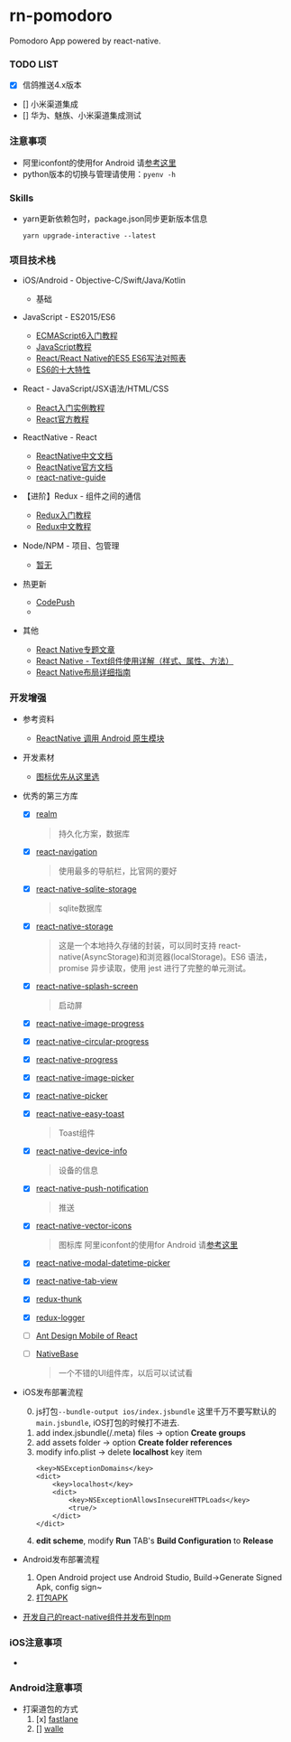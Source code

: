 # rn-pomodoro
Pomodoro App powered by react-native.

### TODO LIST

- [x] 信鸽推送4.x版本
- [] 小米渠道集成
- [] 华为、魅族、小米渠道集成测试


### 注意事项

- 阿里iconfont的使用for Android 请[参考这里](https://www.cnblogs.com/ImaY/p/9090311.html)
- python版本的切换与管理请使用：`pyenv -h`


### Skills

- yarn更新依赖包时，package.json同步更新版本信息
    ```
    yarn upgrade-interactive --latest
    ```

### 项目技术栈

- iOS/Android - Objective-C/Swift/Java/Kotlin
    - 基础

- JavaScript - ES2015/ES6
    - [ECMAScript6入门教程](http://es6.ruanyifeng.com/#docs/object)
    - [JavaScript教程](http://www.runoob.com/js/js-tutorial.html)
    - [React/React Native的ES5 ES6写法对照表](http://bbs.reactnative.cn/topic/15/react-react-native-的es5-es6写法对照表)
    - [ES6的十大特性](http://geek.csdn.net/news/detail/239352)

- React - JavaScript/JSX语法/HTML/CSS
    - [React入门实例教程](http://www.ruanyifeng.com/blog/2015/03/react.html)
    - [React官方教程](https://reactjs.org/)

- ReactNative - React
    - [ReactNative中文文档](http://reactnative.cn/docs/0.48/getting-started.html)
    - [ReactNative官方文档](http://facebook.github.io/react-native/docs/getting-started.html)
    - [react-native-guide](https://github.com/reactnativecn/react-native-guide)

- 【进阶】Redux - 组件之间的通信
    - [Redux入门教程](http://www.ruanyifeng.com/blog/2016/09/redux_tutorial_part_one_basic_usages.html)
    - [Redux中文教程](http://www.redux.org.cn/docs/basics/index.html)

- Node/NPM - 项目、包管理
    - [暂无]()

- 热更新
    - [CodePush](http://microsoft.github.io/code-push/index.html#getting_started)
    - []()

- 其他
    - [React Native专题文章](http://www.hangge.com/blog/cache/category_76_1.html)
    - [React Native - Text组件使用详解（样式、属性、方法）](http://www.hangge.com/blog/cache/detail_1486.html)
    - [React Native布局详细指南](http://blog.csdn.net/quanqinyang/article/details/52215641)

### 开发增强

- 参考资料
    - [ReactNative 调用 Android 原生模块](https://juejin.im/entry/58f855585c497d0058e26080)


- 开发素材
    - [图标优先从这里选](http://www.iconfont.cn/collections/detail?spm=a313x.7781069.1998910419.d9df05512&cid=2706)


- 优秀的第三方库
    - [x] [realm](https://github.com/realm/realm-js)
        > 持久化方案，数据库
    - [x] [react-navigation](https://github.com/react-community/react-navigation)
        > 使用最多的导航栏，比官网的要好
    - [x] [react-native-sqlite-storage](https://github.com/andpor/react-native-sqlite-storage)
        > sqlite数据库
    - [x] [react-native-storage](https://github.com/sunnylqm/react-native-storage)
        > 这是一个本地持久存储的封装，可以同时支持 react-native(AsyncStorage)和浏览器(localStorage)。ES6 语法，promise 异步读取，使用 jest 进行了完整的单元测试。
    - [x] [react-native-splash-screen](https://github.com/crazycodeboy/react-native-splash-screen)
        > 启动屏
    - [x] [react-native-image-progress](https://github.com/oblador/react-native-image-progress)
    - [x] [react-native-circular-progress](https://github.com/bgryszko/react-native-circular-progress)
    - [x] [react-native-progress](https://github.com/oblador/react-native-progress)
    - [x] [react-native-image-picker](https://github.com/react-community/react-native-image-picker)
    - [x] [react-native-picker](https://github.com/beefe/react-native-picker)
    - [x] [react-native-easy-toast](https://github.com/crazycodeboy/react-native-easy-toast)
        > Toast组件
    - [x] [react-native-device-info](https://github.com/rebeccahughes/react-native-device-info)
        > 设备的信息
    - [x] [react-native-push-notification](https://github.com/zo0r/react-native-push-notification)
        > 推送
    - [x] [react-native-vector-icons](https://github.com/oblador/react-native-vector-icons)
        > 图标库 阿里iconfont的使用for Android 请[参考这里](https://www.cnblogs.com/ImaY/p/9090311.html)
    - [x] [react-native-modal-datetime-picker](https://github.com/mmazzarolo/react-native-modal-datetime-picker)
    - [x] [react-native-tab-view](https://github.com/react-native-community/react-native-tab-view)
    - [x] [redux-thunk](https://github.com/gaearon/redux-thunk)
    - [x] [redux-logger](https://github.com/evgenyrodionov/redux-logger)
    - [ ] [Ant Design Mobile of React](https://mobile.ant.design/index-cn)
    - [ ]  [NativeBase](https://github.com/GeekyAnts/NativeBase)
        > 一个不错的UI组件库，以后可以试试看


- iOS发布部署流程

   0. js打包```--bundle-output ios/index.jsbundle``` 这里千万不要写默认的```main.jsbundle```, iOS打包的时候打不进去.
   1. add index.jsbundle(/.meta) files -> option **Create groups**
   2. add assets folder -> option **Create folder references**
   3. modify info.plist -> delete **localhost** key item
        ```
        <key>NSExceptionDomains</key>
        <dict>
            <key>localhost</key>
            <dict>
                <key>NSExceptionAllowsInsecureHTTPLoads</key>
                <true/>
            </dict>
        </dict>
        ```
   4. **edit scheme**, modify **Run** TAB's **Build Configuration** to **Release**
    
- Android发布部署流程

    1. Open Android project use Android Studio, Build->Generate Signed Apk, config sign~
    2. [打包APK](http://reactnative.cn/docs/0.50/signed-apk-android.html#content)
        
- [开发自己的react-native组件并发布到npm](https://juejin.im/entry/5b908229f265da0a92238a93)

### iOS注意事项

-

### Android注意事项

- 打渠道包的方式
    1. [x]  [fastlane](https://github.com/fastlane/fastlane)
    2. [] [walle](https://github.com/Meituan-Dianping/walle)
